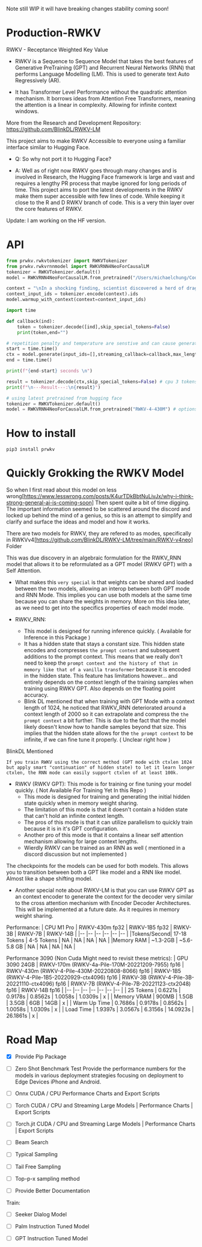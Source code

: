 Note still WIP it will have breaking changes stability coming soon!
# Production-RWKV
RWKV - Receptance Weighted Key Value 

* RWKV is a Sequence to Sequence Model that takes the best features of Generative PreTraining (GPT) and Recurrent Neural Networks (RNN) that performs Language Modelling (LM). 
This is used to generate text Auto Regressively (AR).

* It has Transformer Level Performance without the quadratic attention mechanism. 
It borrows ideas from Attention Free Transformers, meaning the attention is a linear in complexity. 
Allowing for infinite context windows.

More from the Research and Development Repository:
https://github.com/BlinkDL/RWKV-LM

This project aims to make RWKV Accessible to everyone using a familiar interface similar to Hugging Face. 

* Q: So why not port it to Hugging Face? 

* A: Well as of right now RWKV goes through many changes and is involved in Research, 
the Hugging Face framework is large and vast and requires a lengthy PR process that maybe ignored for long periods of time.
This project aims to port the latest developments in the RWKV make them super accessible with few lines of code.
While keeping it close to the R and D RWKV branch of code. 
This is a very thin layer over the core features of RWKV.

Update: I am working on the HF version.

# API 

```python
from prwkv.rwkvtokenizer import RWKVTokenizer
from prwkv.rwkvrnnmodel import RWKVRNN4NeoForCausalLM
tokenizer = RWKVTokenizer.default()
model = RWKVRNN4NeoForCausalLM.from_pretrained("/Users/michaelchung/Code/Production-RWKV/RWKV-4-Pile-430M-20220808-8066",number_of_layers=24,embedding_dimension=1024,context_length=1024)

context = "\nIn a shocking finding, scientist discovered a herd of dragons living in a remote, previously unexplored valley, in Tibet. Even more surprising to the researchers was the fact that the dragons spoke perfect Chinese."
context_input_ids = tokenizer.encode(context).ids
model.warmup_with_context(context=context_input_ids)

import time

def callback(ind):
    token = tokenizer.decode([ind],skip_special_tokens=False)
    print(token,end="")

# repetition penalty and temperature are senstive and can cause generations to offshoot.
start = time.time()
ctx = model.generate(input_ids=[],streaming_callback=callback,max_length=32,repetition_penalty=0.0,temperature=0.8,stop_on_eos=True)
end = time.time()

print(f"{end-start} seconds \n")

result = tokenizer.decode(ctx,skip_special_tokens=False) # cpu 3 tokens a second
print(f"\n---Result---:\n{result}")

```

```python
# using latest pretrained from hugging face
tokenizer = RWKVTokenizer.default()
model = RWKVRNN4NeoForCausalLM.from_pretrained("RWKV-4-430M") # options RWKV-4-1B5 RWKV-4-3B RWKV-4-7B  RWKV-4-14B
```

# How to install
```
pip3 install prwkv
```

# Quickly Grokking the RWKV Model
So when I first read about this model on less wrong[https://www.lesswrong.com/posts/K4urTDkBbtNuLivJx/why-i-think-strong-general-ai-is-coming-soon] Then spent quite a bit of time digging. The important information seemed to be scattered around the discord and locked up behind the mind of a genius, so this is an attempt to simplify and clarify and surface the ideas and model and how it works.

There are two models for RWKV, they are refered to as modes, specifically in RWKVv4[https://github.com/BlinkDL/RWKV-LM/tree/main/RWKV-v4neo] Folder

This was due discovery in an algebraic formulation for the RWKV_RNN model that allows it to be reformulated as a GPT model (RWKV GPT) with a Self Attention. 

* What makes this `very special` is that weights can be shared and loaded between the two models, allowing an interop between both GPT mode and RNN Mode. This implies you can use both models at the same time because you can share the weights in memory. More on this idea later, as we need to get into the specifics properties of each model mode.

* RWKV_RNN: 
  * This model is designed for running inference quickly. ( Available for Inference in this Package )
  * It has a hidden state that stays a constant size. This hidden state encodes and compresses `the prompt context` and subsequent additions to the prompt context. This means that we really don't need to keep the `prompt context and the history of that in memory like that of a vanilla transformer` because it is encoded in the hidden state. This feature has limitations however... and entirely depends on the context length of the training samples when training using RWKV GPT. Also depends on the floating point accuracy.
  * Blink DL mentioned that when training with GPT Mode with a context length of 1024, he noticed that RWKV_RNN deteriorated around a context length of 2000 so it can extrapolate and compress the `the prompt context` a bit further. This is due to the fact that the model likely doesn't know how to handle samples beyond that size. This implies that the hidden state allows for the `the prompt context` to be infinite, if we can fine tune it properly. 
( Unclear right how ) 

BlinkDL Mentioned 
```
If you train RWKV using the correct method (GPT mode with ctxlen 1024 but apply smart "continuation" of hidden state) to let it learn longer ctxlen, the RNN mode can easily support ctxlen of at least 100k. 
```

* RWKV (RWKV GPT): This mode is for training or fine tuning your model quickly. ( Not Available For Training Yet In this Repo )
  * This mode is designed for training and generating the initial hidden state quickly when in memory weight sharing.
  * The limitation of this mode is that it doesn't contain a hidden state that can't hold an infinite context length.
  * The pros of this mode is that it can utilize parallelism to quickly train because it is in it's GPT configuration.
  * Another pro of this mode is that it contains a linear self attention mechanism allowing for large context lengths.
  * Wierdly RWKV can be trained as an RNN as well ( mentioned in a discord discussion but not implemented )

The checkpoints for the models can be used for both models.
This allows you to transition between both a GPT like model and a RNN like model. Almost like a shape shifting model.

* Another special note about RWKV-LM is that you can use RWKV GPT as an context encoder to generate the context for the decoder very similar to the cross attention mechanism with Encoder Decoder Architectures. This will be implemented at a future date. As it requires in memory weight sharing.

Performance:
| CPU M1 Pro | RWKV-430m fp32 | RWKV-1B5 fp32 | RWKV-3B | RWKV-7B | RWKV-14B |
|--           |--             |--              |--       |--       |--       |
|Tokens/Second| 17-18 Tokens | 4-5 Tokens | NA | NA     | NA      | NA        |
|Memory RAM   |    ~1.3-2GB | ~5.6-5.8 GB | NA | NA     | NA      | NA        |

Performance 3090 (Non Cuda Might need to revisit these metrics):
| GPU 3090 24GB  | RWKV-170m (RWKV-4a-Pile-170M-20221209-7955) fp16 | RWKV-430m (RWKV-4-Pile-430M-20220808-8066) fp16 | RWKV-1B5 (RWKV-4-Pile-1B5-20220929-ctx4096) fp16 | RWKV-3B (RWKV-4-Pile-3B-20221110-ctx4096) fp16 | RWKV-7B (RWKV-4-Pile-7B-20221123-ctx2048) fp16 | RWKV-14B fp16 |
|--              |--                                                |--              |--              |--           |--            |--             |
| 25 Tokens | 0.6221s |  0.9178s | 0.8562s |  1.0058s | 1.0309s | x |
| Memory VRAM  | 900MB |  1.5GB | 3.5GB | 6GB | 14GB | x |
| Warm Up Time | 0.7686s | 0.9178s |  0.8562s |  1.0058s | 1.0309s | x |
| Load Time |  1.9397s | 3.0567s |  6.3156s |  14.0923s | 26.1861s | x | 

# Road Map
* [x] Provide Pip Package
* [ ] Zero Shot Benchmark Test
Provide the performance numbers for the models in various deployment strategies focusing on deployment to Edge Devices iPhone and Android. 

* [ ] Onnx CUDA / CPU Performance Charts and Export Scripts
* [ ] Torch CUDA / CPU and Streaming Large Models | Performance Charts | Export Scripts
* [ ] Torch.jit CUDA / CPU and Streaming Large Models | Performance Charts | Export Scripts

* [ ] Beam Search
* [ ] Typical Sampling
* [ ] Tail Free Sampling
* [ ] Top-p-x sampling method 
* [ ] Provide Better Documentation

Train:
* [ ] Seeker Dialog Model
* [ ] Palm Instruction Tuned Model
* [ ] GPT Instruction Tuned Model


